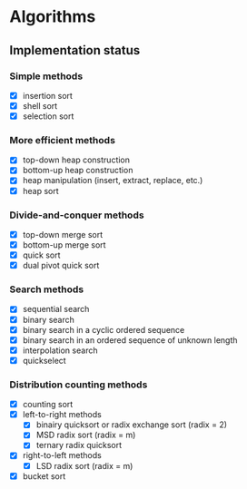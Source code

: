 # Algorithms

## Implementation status

### Simple methods

- [x] insertion sort
- [x] shell sort
- [x] selection sort

### More efficient methods

- [x] top-down heap construction
- [x] bottom-up heap construction
- [x] heap manipulation (insert, extract, replace, etc.)
- [x] heap sort

### Divide-and-conquer methods

- [x] top-down merge sort
- [x] bottom-up merge sort
- [x] quick sort
- [x] dual pivot quick sort

### Search methods

- [x] sequential search
- [x] binary search
- [x] binary search in a cyclic ordered sequence
- [x] binary search in an ordered sequence of unknown length
- [x] interpolation search
- [x] quickselect

### Distribution counting methods

- [x] counting sort
- [x] left-to-right methods
  - [x] binairy quicksort or radix exchange sort (radix = 2)
  - [x] MSD radix sort (radix = m)
  - [x] ternary radix quicksort
- [x] right-to-left methods
  - [x] LSD radix sort (radix = m)
- [x] bucket sort